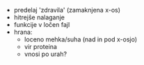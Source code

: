- predelaj 'zdravila' (zamaknjena x-os)
- hitrejše nalaganje
- funkcije v ločen fajl
- hrana: 
    - loceno mehka/suha (nad in pod x-osjo)
    - vir proteina
    - vnosi po urah?

